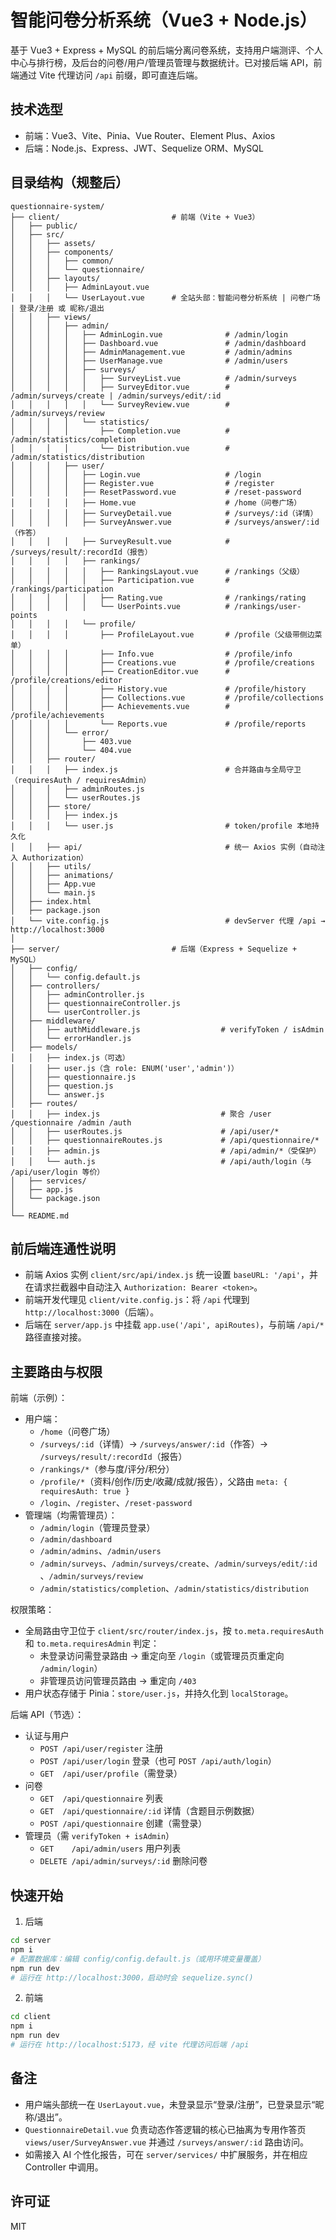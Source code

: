 # 智能问卷分析系统（Vue3 + Node.js）

基于 Vue3 + Express + MySQL 的前后端分离问卷系统，支持用户端测评、个人中心与排行榜，及后台的问卷/用户/管理员管理与数据统计。已对接后端 API，前端通过 Vite 代理访问 `/api` 前缀，即可直连后端。

## 技术选型

- 前端：Vue3、Vite、Pinia、Vue Router、Element Plus、Axios
- 后端：Node.js、Express、JWT、Sequelize ORM、MySQL

## 目录结构（规整后）

```text
questionnaire-system/
├── client/                         # 前端（Vite + Vue3）
│   ├── public/
│   ├── src/
│   │   ├── assets/
│   │   ├── components/
│   │   │   ├── common/
│   │   │   └── questionnaire/
│   │   ├── layouts/
│   │   │   ├── AdminLayout.vue
│   │   │   └── UserLayout.vue      # 全站头部：智能问卷分析系统 | 问卷广场 | 登录/注册 或 昵称/退出
│   │   ├── views/
│   │   │   ├── admin/
│   │   │   │   ├── AdminLogin.vue              # /admin/login
│   │   │   │   ├── Dashboard.vue               # /admin/dashboard
│   │   │   │   ├── AdminManagement.vue         # /admin/admins
│   │   │   │   ├── UserManage.vue              # /admin/users
│   │   │   │   ├── surveys/
│   │   │   │   │   ├── SurveyList.vue          # /admin/surveys
│   │   │   │   │   ├── SurveyEditor.vue        # /admin/surveys/create | /admin/surveys/edit/:id
│   │   │   │   │   └── SurveyReview.vue        # /admin/surveys/review
│   │   │   │   └── statistics/
│   │   │   │       ├── Completion.vue          # /admin/statistics/completion
│   │   │   │       └── Distribution.vue        # /admin/statistics/distribution
│   │   │   ├── user/
│   │   │   │   ├── Login.vue                   # /login
│   │   │   │   ├── Register.vue                # /register
│   │   │   │   ├── ResetPassword.vue           # /reset-password
│   │   │   │   ├── Home.vue                    # /home（问卷广场）
│   │   │   │   ├── SurveyDetail.vue            # /surveys/:id（详情）
│   │   │   │   ├── SurveyAnswer.vue            # /surveys/answer/:id（作答）
│   │   │   │   ├── SurveyResult.vue            # /surveys/result/:recordId（报告）
│   │   │   │   ├── rankings/
│   │   │   │   │   ├── RankingsLayout.vue      # /rankings（父级）
│   │   │   │   │   ├── Participation.vue       # /rankings/participation
│   │   │   │   │   ├── Rating.vue              # /rankings/rating
│   │   │   │   │   └── UserPoints.vue          # /rankings/user-points
│   │   │   │   └── profile/
│   │   │   │       ├── ProfileLayout.vue       # /profile（父级带侧边菜单）
│   │   │   │       ├── Info.vue                # /profile/info
│   │   │   │       ├── Creations.vue           # /profile/creations
│   │   │   │       ├── CreationEditor.vue      # /profile/creations/editor
│   │   │   │       ├── History.vue             # /profile/history
│   │   │   │       ├── Collections.vue         # /profile/collections
│   │   │   │       ├── Achievements.vue        # /profile/achievements
│   │   │   │       └── Reports.vue             # /profile/reports
│   │   │   └── error/
│   │   │       ├── 403.vue
│   │   │       └── 404.vue
│   │   ├── router/
│   │   │   ├── index.js                        # 合并路由与全局守卫（requiresAuth / requiresAdmin）
│   │   │   ├── adminRoutes.js
│   │   │   └── userRoutes.js
│   │   ├── store/
│   │   │   ├── index.js
│   │   │   └── user.js                         # token/profile 本地持久化
│   │   ├── api/                                # 统一 Axios 实例（自动注入 Authorization）
│   │   ├── utils/
│   │   ├── animations/
│   │   ├── App.vue
│   │   └── main.js
│   ├── index.html
│   ├── package.json
│   └── vite.config.js                          # devServer 代理 /api → http://localhost:3000
│
├── server/                         # 后端（Express + Sequelize + MySQL）
│   ├── config/
│   │   └── config.default.js
│   ├── controllers/
│   │   ├── adminController.js
│   │   ├── questionnaireController.js
│   │   └── userController.js
│   ├── middleware/
│   │   ├── authMiddleware.js                  # verifyToken / isAdmin
│   │   └── errorHandler.js
│   ├── models/
│   │   ├── index.js（可选）
│   │   ├── user.js（含 role: ENUM('user','admin')）
│   │   ├── questionnaire.js
│   │   ├── question.js
│   │   └── answer.js
│   ├── routes/
│   │   ├── index.js                           # 聚合 /user /questionnaire /admin /auth
│   │   ├── userRoutes.js                      # /api/user/*
│   │   ├── questionnaireRoutes.js             # /api/questionnaire/*
│   │   ├── admin.js                           # /api/admin/*（受保护）
│   │   └── auth.js                            # /api/auth/login（与 /api/user/login 等价）
│   ├── services/
│   ├── app.js
│   └── package.json
│
└── README.md
```

## 前后端连通性说明

- 前端 Axios 实例 `client/src/api/index.js` 统一设置 `baseURL: '/api'`，并在请求拦截器中自动注入 `Authorization: Bearer <token>`。
- 前端开发代理见 `client/vite.config.js`：将 `/api` 代理到 `http://localhost:3000`（后端）。
- 后端在 `server/app.js` 中挂载 `app.use('/api', apiRoutes)`，与前端 `/api/*` 路径直接对接。

## 主要路由与权限

前端（示例）：

- 用户端：
  - `/home`（问卷广场）
  - `/surveys/:id`（详情）→ `/surveys/answer/:id`（作答）→ `/surveys/result/:recordId`（报告）
  - `/rankings/*`（参与度/评分/积分）
  - `/profile/*`（资料/创作/历史/收藏/成就/报告），父路由 `meta: { requiresAuth: true }`
  - `/login`、`/register`、`/reset-password`
- 管理端（均需管理员）：
  - `/admin/login`（管理员登录）
  - `/admin/dashboard`
  - `/admin/admins`、`/admin/users`
  - `/admin/surveys`、`/admin/surveys/create`、`/admin/surveys/edit/:id`、`/admin/surveys/review`
  - `/admin/statistics/completion`、`/admin/statistics/distribution`

权限策略：

- 全局路由守卫位于 `client/src/router/index.js`，按 `to.meta.requiresAuth` 和 `to.meta.requiresAdmin` 判定：
  - 未登录访问需登录路由 → 重定向至 `/login`（或管理员页重定向 `/admin/login`）
  - 非管理员访问管理员路由 → 重定向 `/403`
- 用户状态存储于 Pinia：`store/user.js`，并持久化到 `localStorage`。

后端 API（节选）：

- 认证与用户
  - `POST /api/user/register` 注册
  - `POST /api/user/login` 登录（也可 `POST /api/auth/login`）
  - `GET  /api/user/profile`（需登录）
- 问卷
  - `GET  /api/questionnaire` 列表
  - `GET  /api/questionnaire/:id` 详情（含题目示例数据）
  - `POST /api/questionnaire` 创建（需登录）
- 管理员（需 `verifyToken + isAdmin`）
  - `GET    /api/admin/users` 用户列表
  - `DELETE /api/admin/surveys/:id` 删除问卷

## 快速开始

1. 后端

```bash
cd server
npm i
# 配置数据库：编辑 config/config.default.js（或用环境变量覆盖）
npm run dev
# 运行在 http://localhost:3000，启动时会 sequelize.sync()
```

2. 前端

```bash
cd client
npm i
npm run dev
# 运行在 http://localhost:5173，经 vite 代理访问后端 /api
```

## 备注

- 用户端头部统一在 `UserLayout.vue`，未登录显示“登录/注册”，已登录显示“昵称/退出”。
- `QuestionnaireDetail.vue` 负责动态作答逻辑的核心已抽离为专用作答页 `views/user/SurveyAnswer.vue` 并通过 `/surveys/answer/:id` 路由访问。
- 如需接入 AI 个性化报告，可在 `server/services/` 中扩展服务，并在相应 Controller 中调用。

## 许可证

MIT
